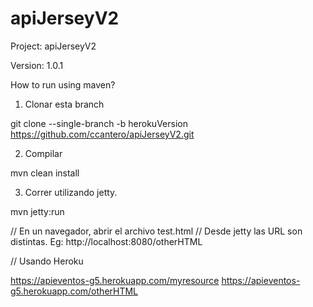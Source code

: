 # apiJerseyV2
Project: apiJerseyV2

Version: 1.0.1

How to run using maven?

1. Clonar esta branch

git clone --single-branch -b herokuVersion https://github.com/ccantero/apiJerseyV2.git

2. Compilar

mvn clean install

3. Correr utilizando jetty.

mvn jetty:run

// En un navegador, abrir el archivo test.html
// Desde jetty las URL son distintas. Eg: http://localhost:8080/otherHTML

// Usando Heroku

https://apieventos-g5.herokuapp.com/myresource
https://apieventos-g5.herokuapp.com/otherHTML


